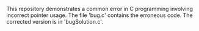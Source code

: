 This repository demonstrates a common error in C programming involving incorrect pointer usage. The file 'bug.c' contains the erroneous code. The corrected version is in 'bugSolution.c'.